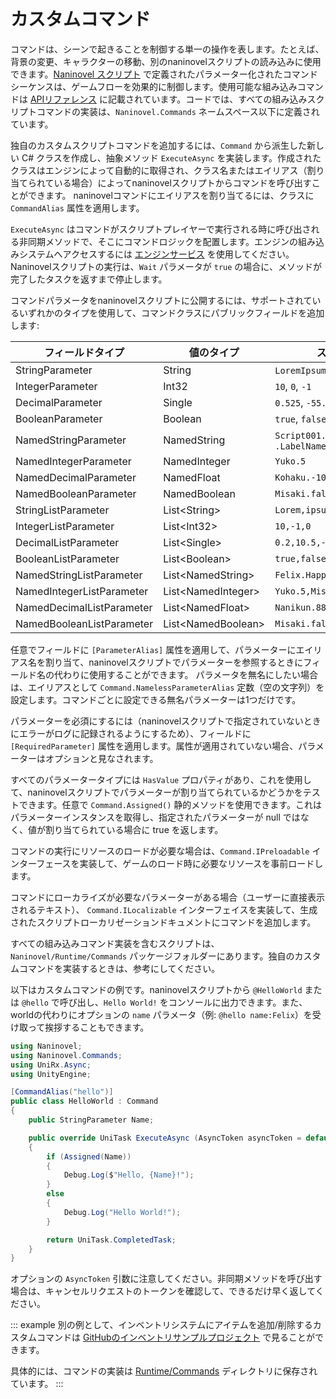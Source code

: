 # カスタムコマンド

コマンドは、シーンで起きることを制御する単一の操作を表します。たとえば、背景の変更、キャラクターの移動、別のnaninovelスクリプトの読み込みに使用できます。[Naninovel スクリプト](/ja/guide/naninovel-scripts.md) で定義されたパラメーター化されたコマンドシーケンスは、ゲームフローを効果的に制御します。使用可能な組み込みコマンドは [APIリファレンス](/ja/api/) に記載されています。コードでは、すべての組み込みスクリプトコマンドの実装は、`Naninovel.Commands` ネームスペース以下に定義されています。

独自のカスタムスクリプトコマンドを追加するには、`Command` から派生した新しい C# クラスを作成し、抽象メソッド `ExecuteAsync` を実装します。作成されたクラスはエンジンによって自動的に取得され、クラス名またはエイリアス（割り当てられている場合）によってnaninovelスクリプトからコマンドを呼び出すことができます。 naninovelコマンドにエイリアスを割り当てるには、クラスに `CommandAlias` 属性を適用します。

`ExecuteAsync` はコマンドがスクリプトプレイヤーで実行される時に呼び出される非同期メソッドで、そこにコマンドロジックを配置します。エンジンの組み込みシステムへアクセスするには [エンジンサービス](/ja/guide/engine-services.md) を使用してください。Naninovelスクリプトの実行は、`Wait` パラメータが `true` の場合に、メソッドが完了したタスクを返すまで停止します。

コマンドパラメータをnaninovelスクリプトに公開するには、サポートされているいずれかのタイプを使用して、コマンドクラスにパブリックフィールドを追加します:

フィールドタイプ | 値のタイプ | スクリプト例
--- | --- | ---
StringParameter | String | `LoremIpsum`, `"Lorem ipsum"`
IntegerParameter | Int32 | `10`, `0`, `-1`
DecimalParameter | Single | `0.525`, `-55.1`
BooleanParameter | Boolean | `true`, `false`
NamedStringParameter | NamedString |  `Script001.LabelName`, `.LabelName`
NamedIntegerParameter | NamedInteger | `Yuko.5`
NamedDecimalParameter | NamedFloat | `Kohaku.-10.25`
NamedBooleanParameter | NamedBoolean | `Misaki.false`
StringListParameter | List&lt;String> | `Lorem,ipsum,"doler sit amet"`
IntegerListParameter | List&lt;Int32> | `10,-1,0`
DecimalListParameter | List&lt;Single> | `0.2,10.5,-88.99`
BooleanListParameter | List&lt;Boolean> | `true,false,true`
NamedStringListParameter | List&lt;NamedString> | `Felix.Happy,Jenna.Confidence`
NamedIntegerListParameter | List&lt;NamedInteger> | `Yuko.5,Misaki.-8`
NamedDecimalListParameter | List&lt;NamedFloat> | `Nanikun.88.99,Yuko.-5.1`
NamedBooleanListParameter | List&lt;NamedBoolean> | `Misaki.false,Kohaku.true`

任意でフィールドに `[ParameterAlias]` 属性を適用して、パラメーターにエイリアス名を割り当て、naninovelスクリプトでパラメーターを参照するときにフィールド名の代わりに使用することができます。 パラメータを無名にしたい場合は、エイリアスとして `Command.NamelessParameterAlias` 定数（空の文字列）を設定します。コマンドごとに設定できる無名パラメーターは1つだけです。

パラメーターを必須にするには（naninovelスクリプトで指定されていないときにエラーがログに記録されるようにするため）、フィールドに `[RequiredParameter]` 属性を適用します。属性が適用されていない場合、パラメーターはオプションと見なされます。

すべてのパラメータータイプには `HasValue` プロパティがあり、これを使用して、naninovelスクリプトでパラメーターが割り当てられているかどうかをテストできます。任意で `Command.Assigned()` 静的メソッドを使用できます。これはパラメーターインスタンスを取得し、指定されたパラメーターが null ではなく、値が割り当てられている場合に true を返します。

コマンドの実行にリソースのロードが必要な場合は、`Command.IPreloadable` インターフェースを実装して、ゲームのロード時に必要なリソースを事前ロードします。

コマンドにローカライズが必要なパラメーターがある場合（ユーザーに直接表示されるテキスト）、  `Command.ILocalizable` インターフェイスを実装して、生成されたスクリプトローカリゼーションドキュメントにコマンドを追加します。

すべての組み込みコマンド実装を含むスクリプトは、`Naninovel/Runtime/Commands` パッケージフォルダーにあります。独自のカスタムコマンドを実装するときは、参考にしてください。

以下はカスタムコマンドの例です。naninovelスクリプトから `@HelloWorld` または `@hello` で呼び出し、`Hello World!` をコンソールに出力できます。また、worldの代わりにオプションの `name` パラメータ（例: `@hello name:Felix`）を受け取って挨拶することもできます。

```csharp
using Naninovel;
using Naninovel.Commands;
using UniRx.Async;
using UnityEngine;

[CommandAlias("hello")]
public class HelloWorld : Command
{
    public StringParameter Name;

    public override UniTask ExecuteAsync (AsyncToken asyncToken = default)
    {
        if (Assigned(Name))
        {
            Debug.Log($"Hello, {Name}!");
        }
        else
        {
            Debug.Log("Hello World!");
        }

        return UniTask.CompletedTask;
    }
}
```

オプションの `AsyncToken` 引数に注意してください。非同期メソッドを呼び出す場合は、キャンセルリクエストのトークンを確認して、できるだけ早く返してください。

::: example
別の例として、インベントリシステムにアイテムを追加/削除するカスタムコマンドは [GitHubのインベントリサンプルプロジェクト](https://github.com/Naninovel/Inventory) で見ることができます。

具体的には、コマンドの実装は [Runtime/Commands](https://github.com/Naninovel/Inventory/tree/master/Assets/NaninovelInventory/Runtime/Commands) ディレクトリに保存されています。
:::
